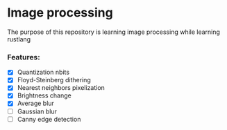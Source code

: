 # Image processing

The purpose of this repository is learning image processing while learning rustlang

### Features:
- [X] Quantization nbits
- [X] Floyd-Steinberg dithering
- [X] Nearest neighbors pixelization
- [X] Brightness change
- [X] Average blur
- [ ] Gaussian blur
- [ ] Canny edge detection
